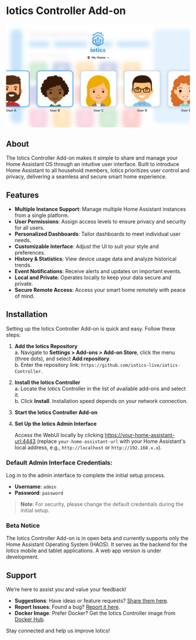 # Iotics Controller Add-on  
![Iotics Dashboard](https://github.com/iotics-live/iotics-Controller/blob/master/iotics/Images/screenshot-003.png?raw=true)

## About  
The Iotics Controller Add-on makes it simple to share and manage your Home Assistant OS through an intuitive user interface. Built to introduce Home Assistant to all household members, Iotics prioritizes user control and privacy, delivering a seamless and secure smart home experience.

## Features  
- **Multiple Instance Support**: Manage multiple Home Assistant instances from a single platform.  
- **User Permissions**: Assign access levels to ensure privacy and security for all users.  
- **Personalized Dashboards**: Tailor dashboards to meet individual user needs.  
- **Customizable Interface**: Adjust the UI to suit your style and preferences.  
- **History & Statistics**: View device usage data and analyze historical trends.  
- **Event Notifications**: Receive alerts and updates on important events.  
- **Local and Private**: Operates locally to keep your data secure and private.  
- **Secure Remote Access**: Access your smart home remotely with peace of mind.  

## Installation  
Setting up the Iotics Controller Add-on is quick and easy. Follow these steps:  

1. **Add the Iotics Repository**  
   a. Navigate to **Settings > Add-ons > Add-on Store**, click the menu (three dots), and select **Add repository**.  
   b. Enter the repository link: `https://github.com/iotics-live/iotics-Controller`.  

2. **Install the Iotics Controller**  
   a. Locate the Iotics Controller in the list of available add-ons and select it.  
   b. Click **Install**. Installation speed depends on your network connection.  

3. **Start the Iotics Controller Add-on**  

4. **Set Up the Iotics Admin Interface**  

   Access the WebUI locally by clicking [https://your-home-assistant-url:4443](https://your-home-assistant-url:4443) (replace `your-home-assistant-url` with your Home Assistant's local address, e.g., `http://localhost` or `http://192.168.x.x`).  

### Default Admin Interface Credentials:  
   Log in to the admin interface to complete the initial setup process.  
- **Username**: `admin`  
- **Password**: `password`  

> **Note**: For security, please change the default credentials during the initial setup.  

### Beta Notice  
The Iotics Controller Add-on is in open beta and currently supports only the Home Assistant Operating System (HAOS). It serves as the backend for the Iotics mobile and tablet applications. A web app version is under development.  

## Support  
We’re here to assist you and value your feedback!  

- **Suggestions**: Have ideas or feature requests? [Share them here](#).  
- **Report Issues**: Found a bug? [Report it here](#).  
- **Docker Image**: Prefer Docker? Get the Iotics Controller image from [Docker Hub](#).  

Stay connected and help us improve Iotics!
